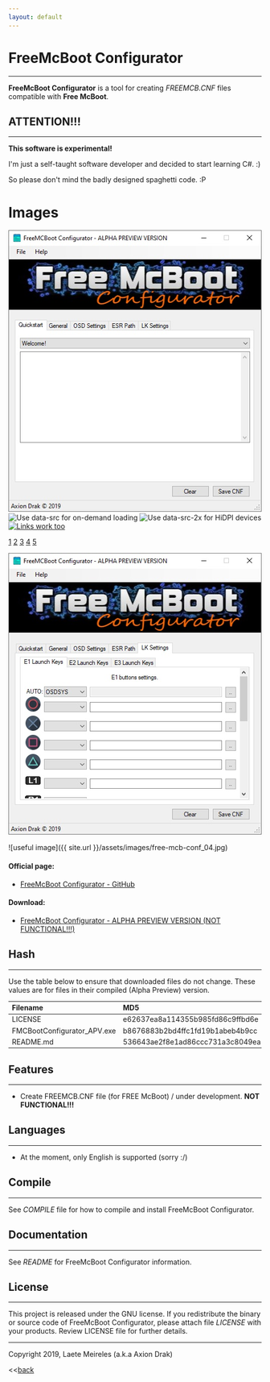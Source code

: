 ```yaml
---
layout: default
---
```


# FreeMcBoot Configurator
* * *
**FreeMcBoot Configurator** is a tool for creating _FREEMCB.CNF_ files compatible with **Free McBoot**.

## ATTENTION!!!
----------------
**This software is experimental!**

I'm just a self-taught software developer and decided to start learning C#. :)

So please don't mind the badly designed spaghetti code. :P

# Images

<div id="slider">
	<img src="assets/images/free-mcb-conf_01.jpg" alt="Minimum required attributes">
	<img data-src="assets/images/free-mcb-conf_02.jpg" src="" alt="Use data-src for on-demand loading">
	<img data-src="assets/images/free-mcb-conf_03.jpg" data-src-2x="img/3@2x.jpg" src="" alt="Use data-src-2x for HiDPI devices">
	<a href="http://example.com"><img data-src="assets/images/free-mcb-conf_04.jpg" src="" alt="Links work too"></a>
</div>

[1](./assets/images/free-mcb-conf_01.jpg)
[2](./assets/images/free-mcb-conf_02.jpg)
[3](./assets/images/free-mcb-conf_03.jpg)
[4](./assets/images/free-mcb-conf_04.jpg)
[5](./assets/images/free-mcb-conf_05.jpg)

![5](./assets/images/free-mcb-conf_05.jpg)

![useful image]({{ site.url }}/assets/images/free-mcb-conf_04.jpg)


#### Official page:

* [FreeMcBoot Configurator - GitHub](https://github.com/AxionDrak/FreeMCBootConfigurator)

#### Download:

* [FreeMcBoot Configurator - ALPHA PREVIEW VERSION (NOT FUNCTIONAL!!!)](https://github.com/AxionDrak/FreeMCBootConfigurator/releases/tag/0.0.1.0)

## Hash
* * *
Use the table below to ensure that downloaded files do not change. These values are for files in their compiled (Alpha Preview) version.

| Filename                    | MD5                              | SHA256                                                           |
|:----------------------------|:---------------------------------|:---------------------------------------------------------------- |
| LICENSE                     | e62637ea8a114355b985fd86c9ffbd6e | 230184f60bae2feaf244f10a8bac053c8ff33a183bcc365b4d8b876d2b7f4809 |
| FMCBootConfigurator_APV.exe | b8676883b2bd4ffc1fd19b1abeb4b9cc | b433ea04213383413ef96b965a9b48281b84a1ec4d4579e81a17bccd26faffe4 |
| README.md                   | 536643ae2f8e1ad86ccc731a3c8049ea | 6995ddc6e286be362ef6c819587d71e3d811f6d87532837f428bffbe72734a64 |

## Features
* * *
* Create FREEMCB.CNF file (for FREE McBoot) / under development. <b>NOT FUNCTIONAL!!!</b>

## Languages
* * *
* At the moment, only English is supported (sorry :/)

## Compile
* * *
See _COMPILE_ file for how to compile and install FreeMcBoot Configurator.

## Documentation
* * *
See _README_ for FreeMcBoot Configurator information.

## License
* * *
This project is released under the GNU license. If you redistribute the binary or source code of FreeMcBoot Configurator, please attach file _LICENSE_ with your products.
Review LICENSE file for further details.

* * *
Copyright 2019, Laete Meireles (a.k.a Axion Drak)

<<[back](./)
